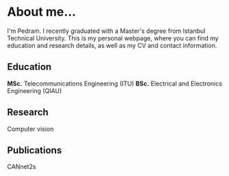# About me...
I'm Pedram. I recently graduated with a Master's degree from Istanbul Technical University. This is my personal webpage, where you can find my education and research details, as well as my CV and contact information.

## Education
**MSc.** Telecommunications Engineering (ITU)
**BSc.** Electrical and Electronics Engineering (QIAU)
          

## Research
Computer vision

## Publications
CANnet2s
